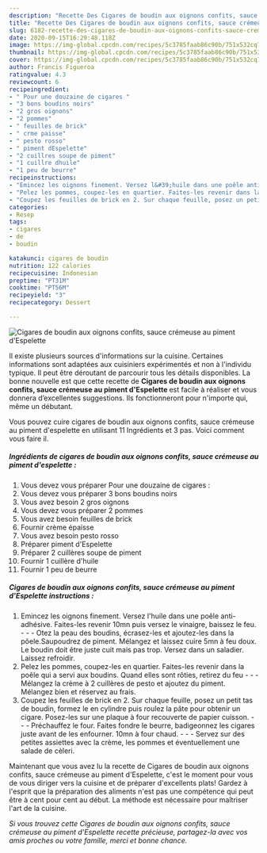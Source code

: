 ```yaml
---
description: "Recette Des Cigares de boudin aux oignons confits, sauce crémeuse au piment d&amp;#39;Espelette"
title: "Recette Des Cigares de boudin aux oignons confits, sauce crémeuse au piment d&amp;#39;Espelette"
slug: 6182-recette-des-cigares-de-boudin-aux-oignons-confits-sauce-cremeuse-au-piment-d-and-39-espelette
date: 2020-09-15T16:29:48.118Z
image: https://img-global.cpcdn.com/recipes/5c3785faab86c90b/751x532cq70/cigares-de-boudin-aux-oignons-confits-sauce-cremeuse-au-piment-despelette-photo-principale-de-la-recette.jpg
thumbnail: https://img-global.cpcdn.com/recipes/5c3785faab86c90b/751x532cq70/cigares-de-boudin-aux-oignons-confits-sauce-cremeuse-au-piment-despelette-photo-principale-de-la-recette.jpg
cover: https://img-global.cpcdn.com/recipes/5c3785faab86c90b/751x532cq70/cigares-de-boudin-aux-oignons-confits-sauce-cremeuse-au-piment-despelette-photo-principale-de-la-recette.jpg
author: Francis Figueroa
ratingvalue: 4.3
reviewcount: 6
recipeingredient:
- " Pour une douzaine de cigares "
- "3 bons boudins noirs"
- "2 gros oignons"
- "2 pommes"
- " feuilles de brick"
- " crme paisse"
- " pesto rosso"
- " piment dEspelette"
- "2 cuillres soupe de piment"
- "1 cuillre dhuile"
- "1 peu de beurre"
recipeinstructions:
- "Emincez les oignons finement. Versez l&#39;huile dans une poêle anti-adhésive. Faites-les revenir 10mn puis versez le vinaigre, baissez le feu.  - Otez la peau des boudins, écrasez-les et ajoutez-les dans la pôele.Saupoudrez de piment. Mélangez et laissez cuire 5mn à feu doux. Le boudin doit être juste cuit mais pas trop. Versez dans un saladier. Laissez refroidir."
- "Pelez les pommes, coupez-les en quartier. Faites-les revenir dans la poêle qui a servi aux boudins. Quand elles sont rôties, retirez du feu  - Mélangez la crème à 2 cuillères de pesto et ajoutez du piment. Mélangez bien et réservez au frais."
- "Coupez les feuilles de brick en 2. Sur chaque feuille, posez un petit tas de boudin, formez le en cylindre puis roulez la pâte pour obtenir un cigare. Posez-les sur une plaque à four recouverte de papier cuisson.  - Préchauffez le four. Faites fondre le beurre, badigeonnez les cigares juste avant de les enfourner. 10mn à four chaud.  - Servez sur des petites assiettes avec la crème, les pommes et éventuellement une salade de cèleri."
categories:
- Resep
tags:
- cigares
- de
- boudin

katakunci: cigares de boudin 
nutrition: 122 calories
recipecuisine: Indonesian
preptime: "PT31M"
cooktime: "PT56M"
recipeyield: "3"
recipecategory: Dessert

---
```



![Cigares de boudin aux oignons confits, sauce crémeuse au piment d&#39;Espelette](https://img-global.cpcdn.com/recipes/5c3785faab86c90b/751x532cq70/cigares-de-boudin-aux-oignons-confits-sauce-cremeuse-au-piment-despelette-photo-principale-de-la-recette.jpg)

Il existe plusieurs sources d'informations sur la cuisine. Certaines informations sont adaptées aux cuisiniers expérimentés et non à l'individu typique. Il peut être déroutant de parcourir tous les détails disponibles. La bonne nouvelle est que cette recette de <strong> Cigares de boudin aux oignons confits, sauce crémeuse au piment d&#39;Espelette </strong> est facile à réaliser et vous donnera d’excellentes suggestions. Ils fonctionneront pour n'importe qui, même un débutant.

<!--inarticleads1-->

Vous pouvez cuire cigares de boudin aux oignons confits, sauce crémeuse au piment d&#39;espelette en utilisant 11 Ingrédients et 3 pas. Voici comment vous faire il.

##### Ingrédients de cigares de boudin aux oignons confits, sauce crémeuse au piment d&#39;espelette :

1. Vous devez vous préparer  Pour une douzaine de cigares :
1. Vous devez vous préparer 3 bons boudins noirs
1. Vous avez besoin 2 gros oignons
1. Vous devez vous préparer 2 pommes
1. Vous avez besoin  feuilles de brick
1. Fournir  crème épaisse
1. Vous avez besoin  pesto rosso
1. Préparer  piment d&#39;Espelette
1. Préparer 2 cuillères soupe de piment
1. Fournir 1 cuillère d&#39;huile
1. Fournir 1 peu de beurre




<!--inarticleads2-->

##### Cigares de boudin aux oignons confits, sauce crémeuse au piment d&#39;Espelette instructions :

1. Emincez les oignons finement. Versez l&#39;huile dans une poêle anti-adhésive. Faites-les revenir 10mn puis versez le vinaigre, baissez le feu. -  - - Otez la peau des boudins, écrasez-les et ajoutez-les dans la pôele.Saupoudrez de piment. Mélangez et laissez cuire 5mn à feu doux. Le boudin doit être juste cuit mais pas trop. Versez dans un saladier. Laissez refroidir.
1. Pelez les pommes, coupez-les en quartier. Faites-les revenir dans la poêle qui a servi aux boudins. Quand elles sont rôties, retirez du feu -  - - Mélangez la crème à 2 cuillères de pesto et ajoutez du piment. Mélangez bien et réservez au frais.
1. Coupez les feuilles de brick en 2. Sur chaque feuille, posez un petit tas de boudin, formez le en cylindre puis roulez la pâte pour obtenir un cigare. Posez-les sur une plaque à four recouverte de papier cuisson. -  - - Préchauffez le four. Faites fondre le beurre, badigeonnez les cigares juste avant de les enfourner. 10mn à four chaud. -  - - Servez sur des petites assiettes avec la crème, les pommes et éventuellement une salade de cèleri.




<!--inarticleads1-->

<p>
Maintenant que vous avez lu la recette de Cigares de boudin aux oignons confits, sauce crémeuse au piment d&#39;Espelette, c'est le moment pour vous de vous diriger vers la cuisine et de préparer d'excellents plats! Gardez à l'esprit que la préparation des aliments n'est pas une compétence qui peut être à cent pour cent au début. La méthode est nécessaire pour maîtriser l'art de la cuisine.
</p>

<p>
<i>Si vous trouvez cette Cigares de boudin aux oignons confits, sauce crémeuse au piment d&#39;Espelette recette précieuse, partagez-la avec vos amis proches ou votre famille, merci et bonne chance.</i>
</p>
